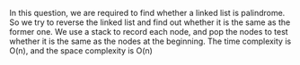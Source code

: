 In this question, we are required to find whether a linked list is palindrome. So we try to reverse the linked list and find out whether it is the same as the former one. We use a stack to record each node, and pop the nodes to test whether it is the same as the nodes at the beginning. The time complexity is O(n), and the space complexity is O(n)